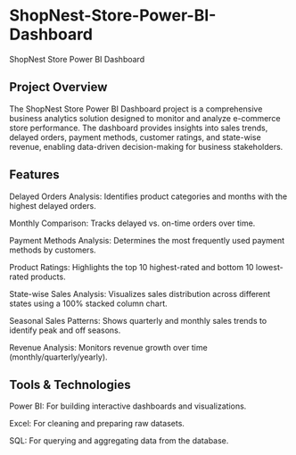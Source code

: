# ShopNest-Store-Power-BI-Dashboard
ShopNest Store Power BI Dashboard
## Project Overview

The ShopNest Store Power BI Dashboard project is a comprehensive business analytics solution designed to monitor and analyze e-commerce store performance. The dashboard provides insights into sales trends, delayed orders, payment methods, customer ratings, and state-wise revenue, enabling data-driven decision-making for business stakeholders.
## Features

Delayed Orders Analysis: Identifies product categories and months with the highest delayed orders.

Monthly Comparison: Tracks delayed vs. on-time orders over time.

Payment Methods Analysis: Determines the most frequently used payment methods by customers.

Product Ratings: Highlights the top 10 highest-rated and bottom 10 lowest-rated products.

State-wise Sales Analysis: Visualizes sales distribution across different states using a 100% stacked column chart.

Seasonal Sales Patterns: Shows quarterly and monthly sales trends to identify peak and off seasons.

Revenue Analysis: Monitors revenue growth over time (monthly/quarterly/yearly).
## Tools & Technologies

Power BI: For building interactive dashboards and visualizations.

Excel: For cleaning and preparing raw datasets.

SQL: For querying and aggregating data from the database.
